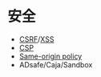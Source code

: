 # 安全
- [CSRF](http://en.wikipedia.org/wiki/Cross-site_request_forgery)/[XSS](http://en.wikipedia.org/wiki/Cross-site_scripting)
- [CSP](http://www.w3.org/TR/CSP/)
- [Same-origin policy](https://developer.mozilla.org/docs/Web/Security/Same-origin_policy)
- ADsafe/Caja/Sandbox